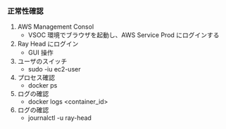 ### 


### 正常性確認
1. AWS Management Consol
   - VSOC 環境でブラウザを起動し、AWS Service Prod にログインする
1. Ray Head にログイン
   - GUI 操作
1. ユーザのスイッチ
   - sudo -iu ec2-user
1. プロセス確認
   - docker ps
1. ログの確認
   - docker logs <container_id>
1. ログの確認
   - journalctl -u ray-head

